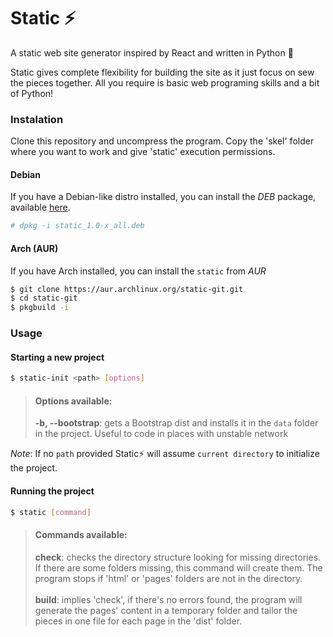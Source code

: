 # Static ⚡
A static web site generator inspired by React and written in Python 🐍

Static gives complete flexibility for building the site as it just focus on sew the pieces together. All you require is basic web programing skills and a bit of Python!

### Instalation
Clone this repository and uncompress the program. Copy the 'skel' folder where you want to work and give 'static' execution permissions.

#### Debian
If you have a Debian-like distro installed, you can install the _DEB_ package, available [here](https://github.com/GearFox98/static/releases).
```bash
# dpkg -i static_1.0-x_all.deb
```

#### Arch (AUR)
If you have Arch installed, you can install the `static` from _AUR_
```bash
$ git clone https://aur.archlinux.org/static-git.git
$ cd static-git
$ pkgbuild -i
```

### Usage
#### Starting a new project
```bash
$ static-init <path> [options]
```

> #### **Options available:**
> **-b, --bootstrap**: gets a Bootstrap dist and installs it in the `data` folder in the project. Useful to code in places with unstable network

_Note_: If no `path` provided Static⚡ will assume `current directory` to initialize the project.

#### Running the project
```bash
$ static [command]
```

> #### **Commands available:**
> **check**: checks the directory structure looking for missing directories. If there are some folders missing, this command will create them. The program stops if 'html' or 'pages' folders are not in the directory.<br /><br />
> **build**: implies 'check', if there's no errors found, the program will generate the pages' content in a temporary folder and tailor the pieces in one file for each page in the 'dist' folder.
